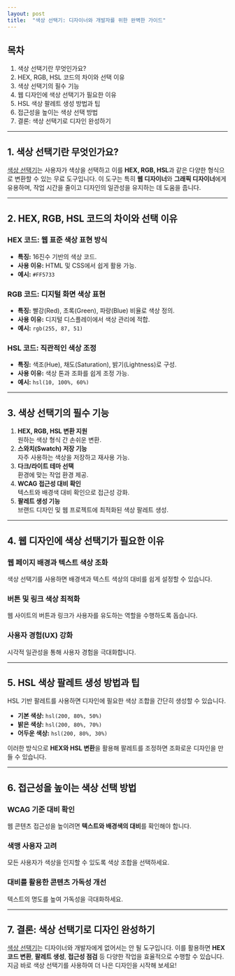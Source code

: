 ```yaml
---
layout: post
title:  "색상 선택기: 디자이너와 개발자를 위한 완벽한 가이드"
---
```


## 목차
1. 색상 선택기란 무엇인가요?  
2. HEX, RGB, HSL 코드의 차이와 선택 이유  
3. 색상 선택기의 필수 기능  
4. 웹 디자인에 색상 선택기가 필요한 이유  
5. HSL 색상 팔레트 생성 방법과 팁  
6. 접근성을 높이는 색상 선택 방법  
7. 결론: 색상 선택기로 디자인 완성하기  

---

## 1. 색상 선택기란 무엇인가요?

[색상 선택기](https://www.freeonlineutility.com/ko/app/color-picker/)는 사용자가 색상을 선택하고 이를 **HEX, RGB, HSL**과 같은 다양한 형식으로 변환할 수 있는 무료 도구입니다. 이 도구는 특히 **웹 디자이너**와 **그래픽 디자이너**에게 유용하며, 작업 시간을 줄이고 디자인의 일관성을 유지하는 데 도움을 줍니다.  

---

## 2. HEX, RGB, HSL 코드의 차이와 선택 이유

### HEX 코드: 웹 표준 색상 표현 방식  
- **특징:** 16진수 기반의 색상 코드.  
- **사용 이유:** HTML 및 CSS에서 쉽게 활용 가능.  
- **예시:** `#FF5733`  

### RGB 코드: 디지털 화면 색상 표현  
- **특징:** 빨강(Red), 초록(Green), 파랑(Blue) 비율로 색상 정의.  
- **사용 이유:** 디지털 디스플레이에서 색상 관리에 적합.  
- **예시:** `rgb(255, 87, 51)`  

### HSL 코드: 직관적인 색상 조정  
- **특징:** 색조(Hue), 채도(Saturation), 밝기(Lightness)로 구성.  
- **사용 이유:** 색상 톤과 조화를 쉽게 조정 가능.  
- **예시:** `hsl(10, 100%, 60%)`  

---

## 3. 색상 선택기의 필수 기능

1. **HEX, RGB, HSL 변환 지원**  
   원하는 색상 형식 간 손쉬운 변환.  
2. **스와치(Swatch) 저장 기능**  
   자주 사용하는 색상을 저장하고 재사용 가능.  
3. **다크/라이트 테마 선택**  
   환경에 맞는 작업 환경 제공.  
4. **WCAG 접근성 대비 확인**  
   텍스트와 배경색 대비 확인으로 접근성 강화.  
5. **팔레트 생성 기능**  
   브랜드 디자인 및 웹 프로젝트에 최적화된 색상 팔레트 생성.  

---

## 4. 웹 디자인에 색상 선택기가 필요한 이유

### 웹 페이지 배경과 텍스트 색상 조화  
색상 선택기를 사용하면 배경색과 텍스트 색상의 대비를 쉽게 설정할 수 있습니다.  

### 버튼 및 링크 색상 최적화  
웹 사이트의 버튼과 링크가 사용자를 유도하는 역할을 수행하도록 돕습니다.  

### 사용자 경험(UX) 강화  
시각적 일관성을 통해 사용자 경험을 극대화합니다.  

---

## 5. HSL 색상 팔레트 생성 방법과 팁

HSL 기반 팔레트를 사용하면 디자인에 필요한 색상 조합을 간단히 생성할 수 있습니다.

- **기본 색상:** `hsl(200, 80%, 50%)`  
- **밝은 색상:** `hsl(200, 80%, 70%)`  
- **어두운 색상:** `hsl(200, 80%, 30%)`  

이러한 방식으로 **HEX와 HSL 변환**을 활용해 팔레트를 조정하면 조화로운 디자인을 만들 수 있습니다.  

---

## 6. 접근성을 높이는 색상 선택 방법

### WCAG 기준 대비 확인  
웹 콘텐츠 접근성을 높이려면 **텍스트와 배경색의 대비**를 확인해야 합니다.  

### 색맹 사용자 고려  
모든 사용자가 색상을 인지할 수 있도록 색상 조합을 선택하세요.  

### 대비를 활용한 콘텐츠 가독성 개선  
텍스트의 명도를 높여 가독성을 극대화하세요.  

---

## 7. 결론: 색상 선택기로 디자인 완성하기

[색상 선택기](https://www.freeonlineutility.com/ko/app/color-picker/)는 디자이너와 개발자에게 없어서는 안 될 도구입니다. 이를 활용하면 **HEX 코드 변환**, **팔레트 생성**, **접근성 점검** 등 다양한 작업을 효율적으로 수행할 수 있습니다. 지금 바로 색상 선택기를 사용하여 더 나은 디자인을 시작해 보세요!
